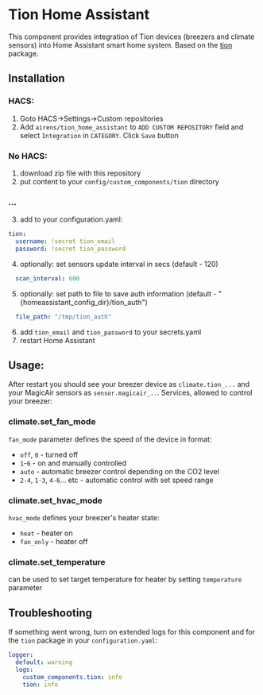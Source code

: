 # Tion Home Assistant
This component provides integration of Tion devices (breezers and climate sensors) into Home Assistant smart home system. Based on the [tion](https://github.com/airens/tion) package.
## Installation
### HACS:
1. Goto HACS->Settings->Custom repositories 
2. Add `airens/tion_home_assistant` to `ADD CUSTOM REPOSITORY` field and select `Integration` in `CATEGORY`. Click `Save` button
### No HACS:
1. download zip file with this repository
2. put content to your `config/custom_components/tion` directory
### ...
3. add to your configuration.yaml:
```yaml
tion:
  username: !secret tion_email
  password: !secret tion_password
```
4. optionally: set sensors update interval in secs (default - 120)
```yaml
  scan_interval: 600
```
5. optionally: set path to file to save auth information (default - "{homeassistant_config_dir}/tion_auth")
```yaml
  file_path: "/tmp/tion_auth"
```
6. add `tion_email` and `tion_password` to your secrets.yaml
7. restart Home Assistant
## Usage:
After restart you should see your breezer device as `climate.tion_...` and your MagicAir sensors as `sensor.magicair_..`.
Services, allowed to control your breezer:
### climate.set_fan_mode
`fan_mode` parameter defines the speed of the device in format:
- `off`, `0` - turned off
- `1`-`6` - on and manually controlled
- `auto` - automatic breezer control depending on the CO2 level
- `2-4`, `1-3`, `4-6`... etc - automatic control with set speed range
### climate.set_hvac_mode
`hvac_mode` defines your breezer's heater state:
- `heat` - heater on
- `fan_only` - heater off
### climate.set_temperature
can be used to set target temperature for heater by setting `temperature` parameter
## Troubleshooting
If something went wrong, turn on extended logs for this component and for the `tion` package in your `configuration.yaml`:
```yaml
logger:
  default: warning
  logs:
    custom_components.tion: info
    tion: info
```
